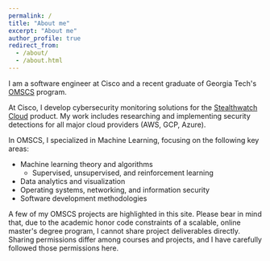 ```yaml
---
permalink: /
title: "About me"
excerpt: "About me"
author_profile: true
redirect_from: 
  - /about/
  - /about.html
---
```


I am a software engineer at Cisco and a recent graduate of Georgia Tech's [OMSCS](http://www.omscs.gatech.edu/) program.

At Cisco, I develop cybersecurity monitoring solutions for the [Stealthwatch Cloud](https://www.cisco.com/c/en/us/products/security/stealthwatch-cloud/index.html) product. My work includes researching and implementing security detections for all major cloud providers (AWS, GCP, Azure).

In OMSCS, I specialized in Machine Learning, focusing on the following key areas:

* Machine learning theory and algorithms
    * Supervised, unsupervised, and reinforcement learning
* Data analytics and visualization
* Operating systems, networking, and information security
* Software development methodologies

A few of my OMSCS projects are highlighted in this site. Please bear in mind that, due to the academic honor code constraints of a scalable, online master's degree program, I cannot share project deliverables directly. Sharing permissions differ among courses and projects, and I have carefully followed those permissions here.
